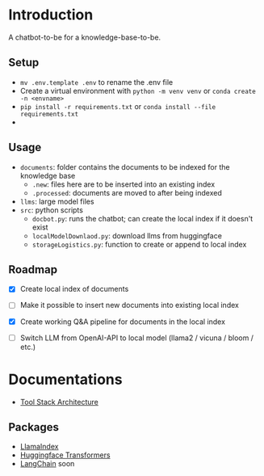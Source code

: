 # Introduction

A chatbot-to-be for a knowledge-base-to-be.

## Setup

- `mv .env.template .env` to rename the .env file
- Create a virtual environment with `python -m venv venv` or `conda create -n <envname>`
- `pip install -r requirements.txt` or `conda install --file requirements.txt`
- 

## Usage

- `documents`: folder contains the documents to be indexed for the knowledge base
  - `.new`: files here are to be inserted into an existing index
  - `.processed`: documents are moved to after being indexed
- `llms`: large model files
- `src`: python scripts
  - `docbot.py`: runs the chatbot; can create the local index if it doesn't exist
  - `localModelDownlaod.py`: download llms from huggingface
  - `storageLogistics.py`: function to create or append to local index


## Roadmap

- [x] Create local index of documents
- [ ] Make it possible to insert new documents into existing local index
- [x] Create working Q&A pipeline for documents in the local index
- [ ] Switch LLM from OpenAI-API to local model (llama2 / vicuna / bloom / etc.)


# Documentations

- [Tool Stack Architecture](https://a16z.com/2023/06/20/emerging-architectures-for-llm-applications/)

## Packages

- [LlamaIndex](https://gpt-index.readthedocs.io/en/latest/end_to_end_tutorials/usage_pattern.html)
- [Huggingface Transformers](https://github.com/huggingface/transformers)
- [LangChain](https://docs.langchain.com/docs/) soon
